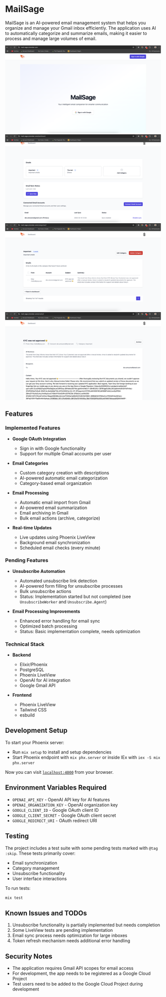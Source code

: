 # MailSage

MailSage is an AI-powered email management system that helps you organize and manage your Gmail inbox efficiently. The application uses AI to automatically categorize and summarize emails, making it easier to process and manage large volumes of email.

![Homepage](priv/static/images/screen1.png)
![Dashboard](priv/static/images/screen2.png)
![Categories](priv/static/images/screen3.png)
![Email](priv/static/images/screen4.png)

## Features

### Implemented Features

- **Google OAuth Integration**

  - Sign in with Google functionality
  - Support for multiple Gmail accounts per user

- **Email Categories**

  - Custom category creation with descriptions
  - AI-powered automatic email categorization
  - Category-based email organization

- **Email Processing**

  - Automatic email import from Gmail
  - AI-powered email summarization
  - Email archiving in Gmail
  - Bulk email actions (archive, categorize)

- **Real-time Updates**
  - Live updates using Phoenix LiveView
  - Background email synchronization
  - Scheduled email checks (every minute)

### Pending Features

- **Unsubscribe Automation**

  - Automated unsubscribe link detection
  - AI-powered form filling for unsubscribe processes
  - Bulk unsubscribe actions
  - Status: Implementation started but not completed (see `UnsubscribeWorker` and `Unsubscribe.Agent`)

- **Email Processing Improvements**
  - Enhanced error handling for email sync
  - Optimized batch processing
  - Status: Basic implementation complete, needs optimization

### Technical Stack

- **Backend**

  - Elixir/Phoenix
  - PostgreSQL
  - Phoenix LiveView
  - OpenAI for AI integration
  - Google Gmail API

- **Frontend**
  - Phoenix LiveView
  - Tailwind CSS
  - esbuild

## Development Setup

To start your Phoenix server:

- Run `mix setup` to install and setup dependencies
- Start Phoenix endpoint with `mix phx.server` or inside IEx with `iex -S mix phx.server`

Now you can visit [`localhost:4000`](http://localhost:4000) from your browser.

## Environment Variables Required

- `OPENAI_API_KEY` - OpenAI API key for AI features
- `OPENAI_ORGANIZATION_KEY` - OpenAI organization key
- `GOOGLE_CLIENT_ID` - Google OAuth client ID
- `GOOGLE_CLIENT_SECRET` - Google OAuth client secret
- `GOOGLE_REDIRECT_URI` - OAuth redirect URI

## Testing

The project includes a test suite with some pending tests marked with `@tag :skip`. These tests primarily cover:

- Email synchronization
- Category management
- Unsubscribe functionality
- User interface interactions

To run tests:

```bash
mix test
```

## Known Issues and TODOs

1. Unsubscribe functionality is partially implemented but needs completion
2. Some LiveView tests are pending implementation
3. Email sync process needs optimization for large inboxes
4. Token refresh mechanism needs additional error handling

## Security Notes

- The application requires Gmail API scopes for email access
- For development, the app needs to be registered as a Google Cloud Project
- Test users need to be added to the Google Cloud Project during development
